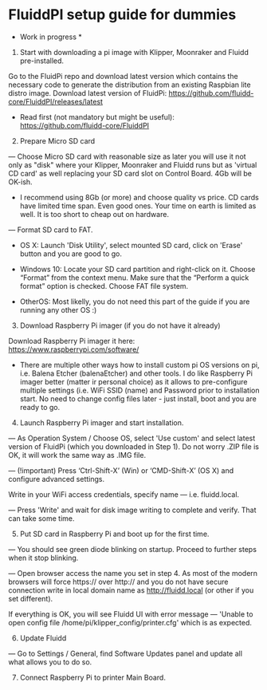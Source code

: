 # FluiddPI setup guide for dummies

* Work in progress *

1. Start with downloading a pi image with Klipper, Moonraker and Fluidd pre-installed.

Go to the FluidPi repo and download latest version which contains the necessary code to generate the distribution from an existing Raspbian lite distro image.
Download latest version of FluidPi: https://github.com/fluidd-core/FluiddPI/releases/latest

* Read first (not mandatory but might be useful): https://github.com/fluidd-core/FluiddPI

2. Prepare Micro SD card

— Choose Micro SD card with reasonable size as later you will use it not only as "disk" where your Klipper, Moonraker and Fluidd runs but as 'virtual CD card' as well replacing your SD card slot on Control Board. 4Gb will be OK-ish.

* I recommend using 8Gb (or more) and choose quality vs price. CD cards have limited time span. Even good ones. Your time on earth is limited as well. It is too short to cheap out on hardware.

— Format SD card to FAT.

* OS X: Launch 'Disk Utility', select mounted SD card, click on 'Erase' button and you are good to go.

* Windows 10: Locate your SD card partition and right-click on it. Choose “Format” from the context menu. Make sure that the “Perform a quick format” option is checked. Choose FAT file system.

* OtherOS: Most likelly, you do not need this part of the guide if you are running any other OS :)

3. Download Raspberry Pi imager (if you do not have it already)

Download Raspberry Pi imager it here: https://www.raspberrypi.com/software/

* There are multiple other ways how to install custom pi OS versions on pi, i.e. Balena Etcher (balenaEtcher) and other tools. I do like Raspberry Pi imager better (matter ir personal choice) as it allows to pre-configure multiple settings (i.e. WiFi SSID (name) and Password prior to installation start. No need to change config files later - just install, boot and you are ready to go.

4. Launch Raspberry Pi imager and start installation.

— As Operation System / Choose OS, select 'Use custom' and select latest version of FluidPi (which you downloaded in Step 1). Do not worry .ZIP file is OK, it will work the same way as .IMG file.

— (!important) Press ‘Ctrl-Shift-X’ (Win) or ‘CMD-Shift-X’ (OS X) and configure advanced settings.

Write in your WiFi access credentials, specify name — i.e. fluidd.local.

— Press 'Write' and wait for disk image writing to complete and verify. That can take some time.

5. Put SD card in Raspberry Pi and boot up for the first time.

— You should see green diode blinking on startup. Proceed to further steps when it stop blinking.

— Open browser access the name you set in step 4. As most of the modern browsers will force https:// over http:// and you do not have secure connection write in local domain name as http://fluidd.local (or other if you set different).

If everything is OK, you will see Fluidd UI with error message — 'Unable to open config file /home/pi/klipper_config/printer.cfg' which is as expected.

6. Update Fluidd

— Go to Settings / General, find Software Updates panel and update all what allows you to do so.

7. Connect Raspberry Pi to printer Main Board.

